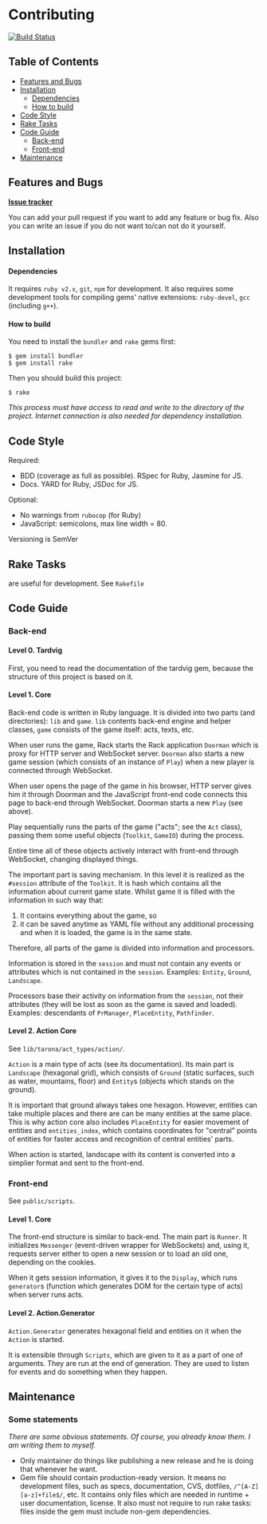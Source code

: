 # Contributing
[![Build Status](https://travis-ci.org/sprkweb/tarona.svg?branch=master)](https://travis-ci.org/sprkweb/tarona)

## Table of Contents

* [Features and Bugs](#features-and-bugs)
* [Installation](#installation)
  * [Dependencies](#dependencies)
  * [How to build](#how-to-build)
* [Code Style](#code-style)
* [Rake Tasks](#rake-tasks)
* [Code Guide](#code-guide)
  * [Back-end](#back-end)
  * [Front-end](#front-end)
* [Maintenance](#maintenance)

## Features and Bugs
**[Issue tracker](https://github.com/sprkweb/tarona/issues)**

You can add your pull request if you want to add any feature or bug fix. Also
you can write an issue if you do not want to/can not do it yourself.

## Installation
#### Dependencies
It requires `ruby v2.x`, `git`, `npm` for development. It also requires some
development tools for compiling gems' native extensions: `ruby-devel`,
`gcc` (including `g++`).

#### How to build
You need to install the `bundler` and `rake` gems first:

    $ gem install bundler
    $ gem install rake

Then you should build this project:

    $ rake

*This process must have access to read and write to the directory of the
project. Internet connection is also needed for dependency installation.*

## Code Style
Required:
- BDD (coverage as full as possible). RSpec for Ruby, Jasmine for JS.
- Docs. YARD for Ruby, JSDoc for JS.

Optional:
- No warnings from `rubocop` (for Ruby)
- JavaScript: semicolons, max line width = 80.

Versioning is SemVer

## Rake Tasks
are useful for development.
See `Rakefile`

## Code Guide
### Back-end
#### Level 0. Tardvig

First, you need to read the documentation of the tardvig gem, because the
structure of this project is based on it.

#### Level 1. Core
Back-end code is written in Ruby language. It is divided into two parts (and
directories): `lib` and `game`. `lib` contents back-end engine and helper
classes, `game` consists of the game itself: acts, texts, etc.

When user runs the game, Rack starts the Rack application `Doorman` which is
proxy for HTTP server and WebSocket server. `Doorman` also starts a new game
session (which consists of an instance of `Play`) when a new player is connected
through WebSocket.

When user opens the page of the game in his browser, HTTP server gives him it
through Doorman and the JavaScript front-end code connects this page to back-end
through WebSocket. Doorman starts a new `Play` (see above).

Play sequentially runs the parts of the game ("acts"; see the `Act` class),
passing them some useful objects (`Toolkit`, `GameIO`) during the process.

Entire time all of these objects actively interact with front-end through
WebSocket, changing displayed things.

The important part is saving mechanism. In this level it is realized as
the `#session` attribute of the `Toolkit`. It is hash which contains all the
information about current game state. Whilst game it is filled with the
information in such way that:

1. It contains everything about the game, so
2. it can be saved anytime as YAML file without any additional processing and
  when it is loaded, the game is in the same state.

Therefore, all parts of the game is divided into information and processors.

Information is stored in the `session` and must not contain any events or
attributes which is not contained in the `session`. Examples: `Entity`,
`Ground`, `Landscape`.

Processors base their activity on information from the `session`, not their
attributes (they will be lost as soon as the game is saved and loaded).
Examples: descendants of `PrManager`, `PlaceEntity`, `Pathfinder`.

#### Level 2. Action Core
See `lib/tarona/act_types/action/`.

`Action` is a main type of acts (see its documentation).
Its main part is `Landscape` (hexagonal grid), which consists of `Ground`
(static surfaces, such as water, mountains, floor) and `Entity`s (objects
which stands on the ground).

It is important that ground always takes one hexagon. However, entities can
take multiple places and there are can be many entities at the same place.
This is why action core also includes `PlaceEntity` for easier movement
of entities and `entities_index`, which contains coordinates for
"central" points of entities for faster access and recognition of
central entities' parts.

When action is started, landscape with its content is converted into
a simplier format and sent to the front-end.

### Front-end
See `public/scripts`.

#### Level 1. Core
The front-end structure is similar to back-end. The main part is `Runner`.
It initializes `Messenger` (event-driven wrapper for WebSockets) and, using it,
requests server either to open a new session or to load an old one, depending
on the cookies.

When it gets session information, it gives it to the `Display`, which runs
`generator`s (function which generates DOM for the certain type of acts) when
server runs acts.

#### Level 2. Action.Generator
`Action.Generator` generates hexagonal field and entities on it when the
`Action` is started.

It is extensible through `Scripts`, which are given to it as a part of one
of arguments. They are run at the end of generation. They are used to listen
for events and do something when they happen.

## Maintenance
### Some statements
*There are some obvious statements. Of course, you already know them.
I am writing them to myself.*
* Only maintainer do things like publishing a new release and he is doing that
whenever he want.
* Gem file should contain production-ready version. It means no development
files, such as specs, documentation, CVS, dotfiles, `/^[A-Z][a-z]+file$/`, etc.
It contains only files which are needed in runtime + user documentation,
license.
It also must not require to run rake tasks: files inside the gem must include
non-gem dependencies.

